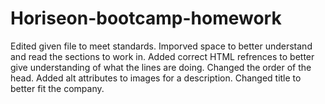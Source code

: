 # Horiseon-bootcamp-homework
Edited given file to meet standards. Imporved space to better understand and read the sections to work in. Added correct HTML refrences to better give understanding of what the lines are doing. Changed the order of the head. Added alt attributes to images for a description. Changed title to better fit the company.